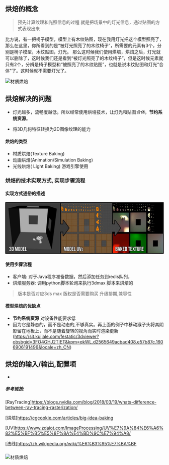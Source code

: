 ## 烘焙的概念

> 预先计算纹理和光照信息的过程 就是把场景中的灯光信息，通过贴图的方式表现出来

比方说，有一把椅子模型，模型上有木纹贴图，现在我用灯光把这个模型照亮了，那么在这里，你所看到的是“被灯光照亮了的木纹椅子”，所需要的元素有3个，分别是椅子模型，木纹贴图，灯光。
那么这时候我们使用烘培，烘焙之后，灯光就可以删除了，这时候我们还是看到“被灯光照亮了的木纹椅子”，但是这时候元素就只有2个，分辨是椅子模型和“被照亮了的木纹贴图”，也就是说木纹贴图和灯光“合体"了。这时候就不需要灯光了。

![材质烘焙](./bak/texture_bak.gif '材质烘焙')


## 烘焙解决的问题

- 灯光越多，流畅度越低。所以经常使用烘培技术，让灯光和贴图*合体*，**节约系统资源**。

- 将3D几何特征转换为2D图像纹理的能力

#### 烘焙的类型

- 材质烘焙(Texture Baking)
- 动画烘焙(Animation/Simulation Baking)
- 光线烘焙( Light Baking) 游戏引擎使用

### 烘焙的技术实现方式, 实现步骤流程

#### 实现方式通俗的描述
![材质烘焙](./bak/baking_procedure.jpg '烘焙过程')

 
#### 使用步骤流程

- 客户端: 对于Java程序准备数据，然后添加任务到redis队列，
- 烘焙服务器: 调用python脚本轮询来执行3dmax 脚本来烘焙的

 > 版本是否对应3ds max
 > 版权是否需要购买
 > 升级排期,兼容性

#### 模型烘焙的优缺点
- **节约系统资源** 对设备性能要求低
- 因为它是静态的，而不是动态的,不够真实。再上面的例子中移动猴子头将其阴影留在地板上，而不是随着旋转的视角而实时渲染更新(https://sit.kujiale.com/festatic/3dviewer?obsbgid=3FO4GHJ2TIET&kpm=qkWL.d2565649acbad408.e57b87c.1606906191496&locale=zh_CN)


## 烘焙的输入/输出,配置项
- 


##### 参考链接:

[RayTracing]https://blogs.nvidia.com/blog/2018/03/19/whats-difference-between-ray-tracing-rasterization/

[烘焙]https://cgcookie.com/articles/big-idea-baking

[UV]https://www.zdaiot.com/ImageProcessing/UV%E7%9A%84%E6%A6%82%E5%BF%B5%E5%8F%8A%E4%BD%9C%E7%94%A8/

[法线]https://zh.wikipedia.org/wiki/%E6%B3%95%E7%BA%BF


##### 

![材质烘焙](./bak/raytrace.gif '实时光线追踪')